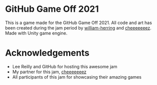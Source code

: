 # GitHub Game Off 2021

This is a game made for the GitHub Game Off 2021. All code and art has been created during the jam period by <a href="https://github.com/william-herring">william-herring</a> and <a href="https://github.com/cheeeeeeez">cheeeeeeez</a>.
Made with Unity game engine.

# Acknowledgements

- Lee Reilly and GitHub for hosting this awesome jam
- My partner for this jam, <a href="https://github.com/cheeeeeeez">cheeeeeeez</a>
- All participants of this jam for showcasing their amazing games
